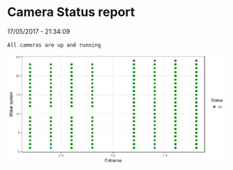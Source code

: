 Camera Status report
================
17/05/2017 - 21:34:09

    All cameras are up and running

![](camreport_files/figure-markdown_github/unnamed-chunk-2-1.png)
